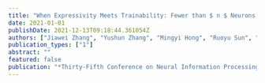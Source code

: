 ```yaml
---
title: "When Expressivity Meets Trainability: Fewer than $ n $ Neurons Can Work"
date: 2021-01-01
publishDate: 2021-12-13T09:18:44.361054Z
authors: ["Jiawei Zhang", "Yushun Zhang", "Mingyi Hong", "Ruoyu Sun", "Zhi-Quan Luo"]
publication_types: ["1"]
abstract: ""
featured: false
publication: "*Thirty-Fifth Conference on Neural Information Processing Systems*"
---
```


